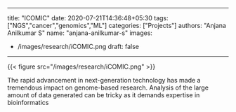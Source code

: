 
---
title: "ICOMIC"
date: 2020-07-21T14:36:48+05:30
tags: ["NGS","cancer","genomics","ML"]
categories: ["Projects"]
authors: "Anjana Anilkumar S"
name: "anjana-anilkumar-s"
images:
  - /images/research/iCOMIC.png
draft: false
---

{{< figure src="/images/research/iCOMIC.png" >}}


The rapid advancement in next-generation technology has made a tremendous impact on genome-based research. Analysis of the large amount of data generated can be tricky as it demands expertise in bioinformatics 